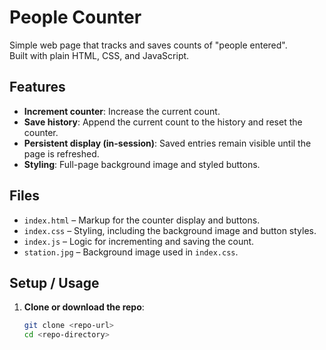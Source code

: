 # People Counter

Simple web page that tracks and saves counts of "people entered".  
Built with plain HTML, CSS, and JavaScript.

## Features

- **Increment counter**: Increase the current count.
- **Save history**: Append the current count to the history and reset the counter.
- **Persistent display (in-session)**: Saved entries remain visible until the page is refreshed.
- **Styling**: Full-page background image and styled buttons.

## Files

- `index.html` – Markup for the counter display and buttons.
- `index.css` – Styling, including the background image and button styles.
- `index.js` – Logic for incrementing and saving the count.
- `station.jpg` – Background image used in `index.css`.

## Setup / Usage

1. **Clone or download the repo**:
   ```bash
   git clone <repo-url>
   cd <repo-directory>
